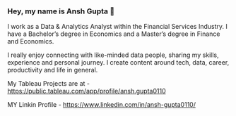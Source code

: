 ### Hey, my name is Ansh Gupta 👋

I work as a Data & Analytics Analyst within the Financial Services Industry. I have a Bachelor’s degree in Economics and a Master’s degree in Finance and Economics.

I really enjoy connecting with like-minded data people, sharing my skills, experience and personal journey. I create content around tech, data, career, productivity and life in general.

My Tableau Projects are at - https://public.tableau.com/app/profile/ansh.gupta0110

MY Linkin Profile - https://www.linkedin.com/in/ansh-gupta0110/

